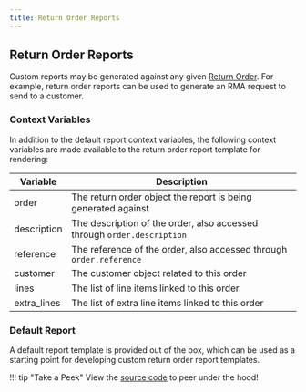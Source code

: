 ```yaml
---
title: Return Order Reports
---
```


## Return Order Reports

Custom reports may be generated against any given [Return Order](../sell/return.md). For example, return order reports can be used to generate an RMA request to send to a customer.

### Context Variables

In addition to the default report context variables, the following context variables are made available to the return order report template for rendering:

| Variable | Description |
| --- | --- |
| order | The return order object the report is being generated against |
| description | The description of the order, also accessed through `order.description` |
| reference | The reference of the order, also accessed through `order.reference` |
| customer | The customer object related to this order |
| lines | The list of line items linked to this order |
| extra_lines | The list of extra line items linked to this order |

### Default Report

A default report template is provided out of the box, which can be used as a starting point for developing custom return order report templates.

!!! tip "Take a Peek"
    View the [source code](https://github.com/inventree/InvenTree/blob/master/InvenTree/report/templates/report/inventree_return_order_report_base.html) to peer under the hood!
